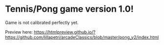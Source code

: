 <h1>Tennis/Pong game version 1.0!</h1>
<p>Game is not calibrated perfectly yet.</p>
<p>Preview here: <a href="https://htmlpreview.github.io/?https://github.com/lillapetri/arcadeClassics/blob/master/pong_v2/index.html target="_blank">https://htmlpreview.github.io/?https://github.com/lillapetri/arcadeClassics/blob/master/pong_v2/index.html</a></p>

